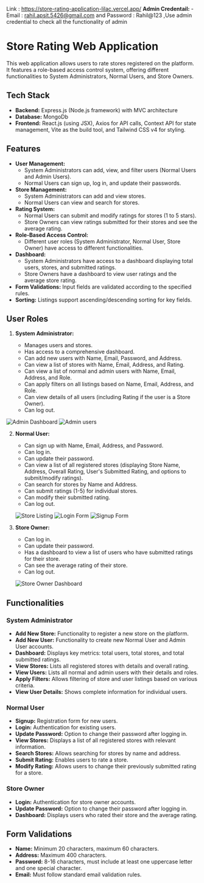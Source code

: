 Link : https://store-rating-application-lilac.vercel.app/
**Admin Credentail:**
 -Email : rahil.apsit.5426@gmail.com and Password : Rahil@123 ,Use admin credential to check all the functionality of admin 
# Store Rating Web Application

This web application allows users to rate stores registered on the platform. It features a role-based access control system, offering different functionalities to System Administrators, Normal Users, and Store Owners.

## Tech Stack

- **Backend:** Express.js (Node.js framework) with MVC architecture
- **Database:** MongoDb
- **Frontend:** React.js (using JSX), Axios for API calls, Context API for state management, Vite as the build tool, and Tailwind CSS v4 for styling.

## Features

- **User Management:**
  - System Administrators can add, view, and filter users (Normal Users and Admin Users).
  - Normal Users can sign up, log in, and update their passwords.
- **Store Management:**
  - System Administrators can add and view stores.
  - Normal Users can view and search for stores.
- **Rating System:**
  - Normal Users can submit and modify ratings for stores (1 to 5 stars).
  - Store Owners can view ratings submitted for their stores and see the average rating.
- **Role-Based Access Control:**
  - Different user roles (System Administrator, Normal User, Store Owner) have access to different functionalities.
- **Dashboard:**
  - System Administrators have access to a dashboard displaying total users, stores, and submitted ratings.
  - Store Owners have a dashboard to view user ratings and the average store rating.
- **Form Validations:** Input fields are validated according to the specified rules.
- **Sorting:** Listings support ascending/descending sorting for key fields.

## User Roles

1.  **System Administrator:**

    - Manages users and stores.
    - Has access to a comprehensive dashboard.
    - Can add new users with Name, Email, Password, and Address.
    - Can view a list of stores with Name, Email, Address, and Rating.
    - Can view a list of normal and admin users with Name, Email, Address, and Role.
    - Can apply filters on all listings based on Name, Email, Address, and Role.
    - Can view details of all users (including Rating if the user is a Store Owner).
    - Can log out.

![Admin Dashboard](./images/AdminDahsboard.png)
![Admin users](./images/userlist.png)

2.  **Normal User:**

    - Can sign up with Name, Email, Address, and Password.
    - Can log in.
    - Can update their password.
    - Can view a list of all registered stores (displaying Store Name, Address, Overall Rating, User's Submitted Rating, and options to submit/modify ratings).
    - Can search for stores by Name and Address.
    - Can submit ratings (1-5) for individual stores.
    - Can modify their submitted rating.
    - Can log out.

    ![Store Listing](./images/userlist.png)
    ![Login Form](./images/image.png)
    ![Signup Form](./images/Signup.png)

3.  **Store Owner:**

    - Can log in.
    - Can update their password.
    - Has a dashboard to view a list of users who have submitted ratings for their store.
    - Can see the average rating of their store.
    - Can log out.

    ![Store Owner Dashboard](./images/Stores.png)

## Functionalities

### System Administrator

- **Add New Store:** Functionality to register a new store on the platform.
- **Add New User:** Functionality to create new Normal User and Admin User accounts.
- **Dashboard:** Displays key metrics: total users, total stores, and total submitted ratings.
- **View Stores:** Lists all registered stores with details and overall rating.
- **View Users:** Lists all normal and admin users with their details and roles.
- **Apply Filters:** Allows filtering of store and user listings based on various criteria.
- **View User Details:** Shows complete information for individual users.

### Normal User

- **Signup:** Registration form for new users.
- **Login:** Authentication for existing users.
- **Update Password:** Option to change their password after logging in.
- **View Stores:** Displays a list of all registered stores with relevant information.
- **Search Stores:** Allows searching for stores by name and address.
- **Submit Rating:** Enables users to rate a store.
- **Modify Rating:** Allows users to change their previously submitted rating for a store.

### Store Owner

- **Login:** Authentication for store owner accounts.
- **Update Password:** Option to change their password after logging in.
- **Dashboard:** Displays users who rated their store and the average rating.

## Form Validations

- **Name:** Minimum 20 characters, maximum 60 characters.
- **Address:** Maximum 400 characters.
- **Password:** 8-16 characters, must include at least one uppercase letter and one special character.
- **Email:** Must follow standard email validation rules.

